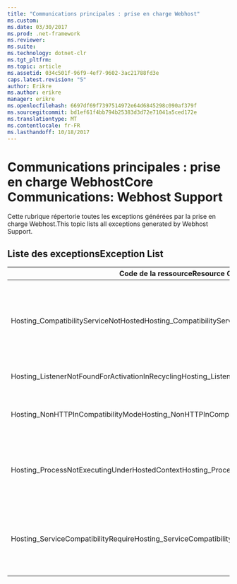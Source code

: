 ```yaml
---
title: "Communications principales : prise en charge Webhost"
ms.custom: 
ms.date: 03/30/2017
ms.prod: .net-framework
ms.reviewer: 
ms.suite: 
ms.technology: dotnet-clr
ms.tgt_pltfrm: 
ms.topic: article
ms.assetid: 034c501f-96f9-4ef7-9602-3ac21788fd3e
caps.latest.revision: "5"
author: Erikre
ms.author: erikre
manager: erikre
ms.openlocfilehash: 6697df69f7397514972e64d6845298c090af379f
ms.sourcegitcommit: bd1ef61f4bb794b25383d3d72e71041a5ced172e
ms.translationtype: MT
ms.contentlocale: fr-FR
ms.lasthandoff: 10/18/2017
---
```

# <a name="core-communications-webhost-support"></a><span data-ttu-id="0de66-102">Communications principales : prise en charge Webhost</span><span class="sxs-lookup"><span data-stu-id="0de66-102">Core Communications: Webhost Support</span></span>
<span data-ttu-id="0de66-103">Cette rubrique répertorie toutes les exceptions générées par la prise en charge Webhost.</span><span class="sxs-lookup"><span data-stu-id="0de66-103">This topic lists all exceptions generated by Webhost Support.</span></span>  
  
## <a name="exception-list"></a><span data-ttu-id="0de66-104">Liste des exceptions</span><span class="sxs-lookup"><span data-stu-id="0de66-104">Exception List</span></span>  
  
|<span data-ttu-id="0de66-105">Code de la ressource</span><span class="sxs-lookup"><span data-stu-id="0de66-105">Resource Code</span></span>|<span data-ttu-id="0de66-106">Chaîne de la ressource</span><span class="sxs-lookup"><span data-stu-id="0de66-106">Resource String</span></span>|  
|-------------------|---------------------|  
|<span data-ttu-id="0de66-107">Hosting_CompatibilityServiceNotHosted</span><span class="sxs-lookup"><span data-stu-id="0de66-107">Hosting_CompatibilityServiceNotHosted</span></span>|<span data-ttu-id="0de66-108">Ce service requiert la compatibilité ASP.NET.</span><span class="sxs-lookup"><span data-stu-id="0de66-108">This service requires ASP.NET compatibility.</span></span> <span data-ttu-id="0de66-109">Il doit également être hébergé dans IIS.</span><span class="sxs-lookup"><span data-stu-id="0de66-109">It must also be hosted in IIS.</span></span> <span data-ttu-id="0de66-110">Hébergez le service dans IIS en activant la compatibilité ASP.NET dans Web.config ou affectez à la propriété AspNetCompatibilityRequirementsAttribute.AspNetCompatibilityRequirementsMode une valeur autre que Required.</span><span class="sxs-lookup"><span data-stu-id="0de66-110">Either host the service in IIS with ASP.NET compatibility turned on in Web.config or set the AspNetCompatibilityRequirementsAttribute.AspNetCompatibilityRequirementsMode property to a value other than Required.</span></span>|  
|<span data-ttu-id="0de66-111">Hosting_ListenerNotFoundForActivationInRecycling</span><span class="sxs-lookup"><span data-stu-id="0de66-111">Hosting_ListenerNotFoundForActivationInRecycling</span></span>|<span data-ttu-id="0de66-112">Aucun canal n'écoute activement au niveau de l'adresse spécifiée.</span><span class="sxs-lookup"><span data-stu-id="0de66-112">No channel is actively listening at the specified address.</span></span> <span data-ttu-id="0de66-113">En cas de recyclage d'une application, le service est fermé.</span><span class="sxs-lookup"><span data-stu-id="0de66-113">If an application is recycling, the service is closed.</span></span>|  
|<span data-ttu-id="0de66-114">Hosting_NonHTTPInCompatibilityMode</span><span class="sxs-lookup"><span data-stu-id="0de66-114">Hosting_NonHTTPInCompatibilityMode</span></span>|<span data-ttu-id="0de66-115">Les seuls protocoles pris en charge sous compatibilité ASP.NET sont HTTP et HTTPS.</span><span class="sxs-lookup"><span data-stu-id="0de66-115">The only protocols that are supported under ASP.NET compatibility are HTTP and HTTPS.</span></span> <span data-ttu-id="0de66-116">Supprimez le point de terminaison spécifié ou désactivez la compatibilité ASP.NET pour l'application concernée.</span><span class="sxs-lookup"><span data-stu-id="0de66-116">Remove the specified endpoint or disable ASP.NET compatibility for the application.</span></span>|  
|<span data-ttu-id="0de66-117">Hosting_ProcessNotExecutingUnderHostedContext</span><span class="sxs-lookup"><span data-stu-id="0de66-117">Hosting_ProcessNotExecutingUnderHostedContext</span></span>|<span data-ttu-id="0de66-118">Le processus d'hébergement spécifié ne peut pas être appelé dans l'environnement actuel d'hébergement.</span><span class="sxs-lookup"><span data-stu-id="0de66-118">The specified hosting processcannot be invoked within the current hosting environment.</span></span> <span data-ttu-id="0de66-119">Cette API nécessite que l'application effectuant l'appel soit hébergée dans les Services Internet (IIS) ou dans les services d'activation Windows (Windows Process Activation Service, WAS).</span><span class="sxs-lookup"><span data-stu-id="0de66-119">This API requires that the calling application be hosted in Internet Information Services or Windows Process Activation Service.</span></span>|  
|<span data-ttu-id="0de66-120">Hosting_ServiceCompatibilityRequire</span><span class="sxs-lookup"><span data-stu-id="0de66-120">Hosting_ServiceCompatibilityRequire</span></span>|<span data-ttu-id="0de66-121">Le service ne peut pas être activé car il requiert la compatibilité ASP.NET.</span><span class="sxs-lookup"><span data-stu-id="0de66-121">The service cannot be activated because it requires ASP.NET compatibility.</span></span> <span data-ttu-id="0de66-122">La compatibilité ASP.NET n'est pas activée pour cette application.</span><span class="sxs-lookup"><span data-stu-id="0de66-122">ASP.NET compatibility is not enabled for this application.</span></span> <span data-ttu-id="0de66-123">Activez la compatibilité ASP.NET dans le fichier Web.config ou définissez la compatibilité AspNetCompatibilityRequirementsAttribute.AspNetCompatibility.</span><span class="sxs-lookup"><span data-stu-id="0de66-123">Either enable ASP.NET compatibility in Web.config file or set the AspNetCompatibilityRequirementsAttribute.AspNetCompatibility.</span></span>|

